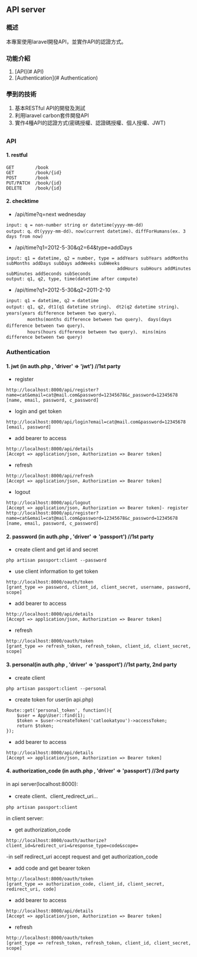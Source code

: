 ## API server

### 概述
本專案使用laravel開發API，並實作API的認證方式。

### 功能介紹
1.	[API](# API)
2.	[Authentication](# Authentication)

### 學到的技術
1.	基本RESTful API的開發及測試
2.	利用laravel carbon套件開發API
3.	實作4種API的認證方式(密碼授權、認證碼授權、個人授權、JWT)

## 

### API

#### 1. restful
    
    GET        /book
    GET        /book/{id}
    POST       /book
    PUT/PATCH  /book/{id}
    DELETE     /book/{id}
    
#### 2. checktime

   - /api/time?q=next wednesday
   
    input: q = non-number string or datetime(yyyy-mm-dd)
    output: q、dt(yyyy-mm-dd)、now(current datetime)、diffForHumans(ex. 3 days from now)
    
   - /api/time?q1=2012-5-30&q2=64&type=addDays
    
    input: q1 = datetime, q2 = number, type = addYears subYears addMonths subMonths addDays subDays addWeeks subWeeks 
                                              addHours subHours addMinutes subMinutes addSeconds subSeconds
    output: q1, q2, type, time(datetime after compute)
    
   - /api/time?q1=2012-5-30&q2=2011-2-10
    
    input: q1 = datetime, q2 = datetime
    output: q1, q2, dt1(q1 datetime string)、 dt2(q2 datetime string)、 years(years difference between two query)、
            months(months difference between two query)、 days(days difference between two query)、
            hours(hours difference between two query)、 mins(mins difference between two query)

### Authentication

#### 1. jwt (in auth.php , 'driver' => 'jwt') //1st party

   - register
    
    http://localhost:8000/api/register?name=cat&email=cat@mail.com&password=12345678&c_password=12345678
    [name, email, password, c_password]

   - login and get token
    
    http://localhost:8000/api/login?email=cat@mail.com&password=12345678 
    [email, password]

   - add bearer to access
    
    http://localhost:8000/api/details
    [Accept => application/json, Authorization => Bearer token]

   - refresh
    
    http://localhost:8000/api/refresh
    [Accept => application/json, Authorization => Bearer token]

   - logout
    
    http://localhost:8000/api/logout
    [Accept => application/json, Authorization => Bearer token]- register
    http://localhost:8000/api/register?name=cat&email=cat@mail.com&password=12345678&c_password=12345678
    [name, email, password, c_password]
    
#### 2. password (in auth.php , 'driver' => 'passport') //1st party

   - create client and get id and secret
   
    php artisan passport:client --password

   - use client information to get token
   
    http://localhost:8000/oauth/token
    [grant_type => password, client_id, client_secret, username, password, scope]

   - add bearer to access
    
    http://localhost:8000/api/details
    [Accept => application/json, Authorization => Bearer token]

   - refresh
    
    http://localhost:8000/oauth/token
    [grant_type => refresh_token, refresh_token, client_id, client_secret, scope]
    
#### 3. personal(in auth.php , 'driver' => 'passport') //1st party, 2nd party
   - create client
    
    php artisan passport:client --personal

   - create token for user(in api.php)
    
    Route::get('personal_token', function(){
        $user = App\User::find(1);
        $token = $user->createToken('catlookatyou')->accessToken;
        return $token;
    });

   - add bearer to access
    
    http://localhost:8000/api/details
    [Accept => application/json, Authorization => Bearer token]

#### 4. authorization_code (in auth.php , 'driver' => 'passport') //3rd party

   in api server(localhost:8000):
   
   - create client、client_redirect_uri...
    
    php artisan passport:client

   in client server:
    
   - get authorization_code
    
    http://localhost:8000/oauth/authorize?client_id=&redirect_uri=&response_type=code&scope=
   -in self redirect_uri accept request and get authorization_code

   - add code and get bearer token
   
    http://localhost:8000/oauth/token
    [grant_type => authorization_code, client_id, client_secret, redirect_uri, code]

   - add bearer to access
   
    http://localhost:8000/api/details
    [Accept => application/json, Authorization => Bearer token]

   - refresh
    
    http://localhost:8000/oauth/token
    [grant_type => refresh_token, refresh_token, client_id, client_secret, scope]
